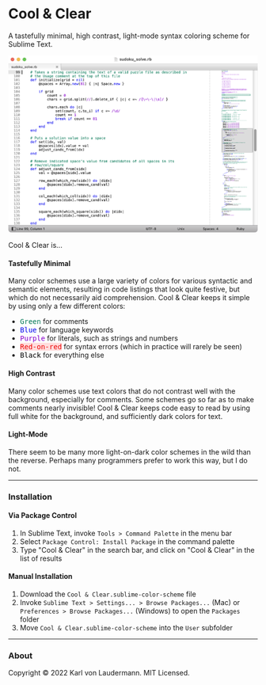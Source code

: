 # Cool & Clear

A tastefully minimal, high contrast, light-mode syntax coloring scheme for Sublime Text.

![Ruby Sample](Assets/CnC%20Sample%20Ruby.png)

Cool & Clear is...

#### Tastefully Minimal

Many color schemes use a large variety of colors for various syntactic and semantic
elements, resulting in code listings that look quite festive, but which do not necessarily
aid comprehension. Cool & Clear keeps it simple by using only a few different
colors:

- <span style="color: #075; font-family: monospace;">Green</span> for comments
- <span style="color: #00E; font-family: monospace;">Blue</span> for language keywords
- <span style="color: #80C; font-family: monospace;">Purple</span> for literals, such as
    strings and numbers
- <span style="color: #E00; background-color: #FDD; font-family: monospace;">Red-on-red</span>
    for syntax errors (which in practice will rarely be seen)
- <span style="color: #000; font-family: monospace;">Black</span> for everything else

#### High Contrast

Many color schemes use text colors that do not contrast well with the background,
especially for comments. Some schemes go so far as to make comments nearly invisible!
Cool & Clear keeps code easy to read by using full white for the background, and
sufficiently dark colors for text.

#### Light-Mode

There seem to be many more light-on-dark color schemes in the wild than the reverse.
Perhaps many programmers prefer to work this way, but I do not.

---

### Installation
#### Via Package Control
1. In Sublime Text, invoke `Tools > Command Palette` in the menu bar
2. Select `Package Control: Install Package` in the command palette
3. Type "Cool & Clear" in the search bar, and click on "Cool & Clear" in the list of results

#### Manual Installation
1. Download the `Cool & Clear.sublime-color-scheme` file
2. Invoke `Sublime Text > Settings... > Browse Packages...` (Mac) or `Preferences > Browse Packages...` (Windows) to open the `Packages` folder
3. Move `Cool & Clear.sublime-color-scheme` into the `User` subfolder

---

### About
Copyright © 2022 Karl von Laudermann. MIT Licensed.

